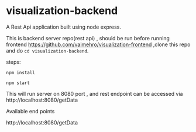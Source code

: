 # visualization-backend

A Rest Api application built using node express.

This is backend server repo(rest api) , should be run before running frontend https://github.com/vaimehro/visualization-frontend ,clone this repo and do `cd visualization-backend`.
 
steps:

`npm install`
 
`npm start`

This will run server on 8080 port , and rest endpoint can be accessed via http://localhost:8080/getData


Available end points

http://localhost:8080/getData
